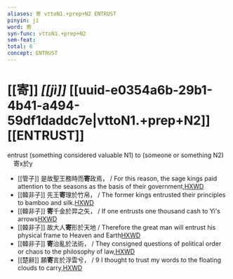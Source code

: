 ```yaml
---
aliases: 寄 vttoN1.+prep+N2 ENTRUST
pinyin: jì
word: 寄
syn-func: vttoN1.+prep+N2
sem-feat: 
total: 6
concept: ENTRUST 
---
```

# [[寄]] *[[jì]]*  [[uuid-e0354a6b-29b1-4b41-a494-59df1daddc7e|vttoN1.+prep+N2]] [[ENTRUST]]
entrust (something considered valuable N1) to (someone or something N2) 　寄x於y
 - [[管子]] 是故聖王務時而**寄**政焉， / For this reason, the sage kings paid attention to the seasons as the basis of their government,[HXWD](https://hxwd.org/textview.html?location=KR3c0001_tls_014-61a.6)
 - [[韓非子]] 先王**寄**理於竹帛， / The former kings entrusted their principles to bamboo and silk.[HXWD](https://hxwd.org/textview.html?location=KR3c0005_tls_025-10a.2)
 - [[韓非子]] **寄**千金於羿之矢， / If one entrusts one thousand cash to Yì's arrows[HXWD](https://hxwd.org/textview.html?location=KR3c0005_tls_026-11a.5)
 - [[韓非子]] 故大人**寄**形於天地 / Therefore the great man will entrust his physical frame to Heaven and Earth[HXWD](https://hxwd.org/textview.html?location=KR3c0005_tls_029-10a.2)
 - [[韓非子]] **寄**治亂於法術， / They consigned questions of political order or chaos to the philosophy of law,[HXWD](https://hxwd.org/textview.html?location=KR3c0005_tls_029-2a.2)
 - [[楚辭]] 願**寄**言於浮雲兮， / 9 I thought to trust my words to the floating clouds to carry,[HXWD](https://hxwd.org/textview.html?location=KR4a0001_tls_004-30a.10)